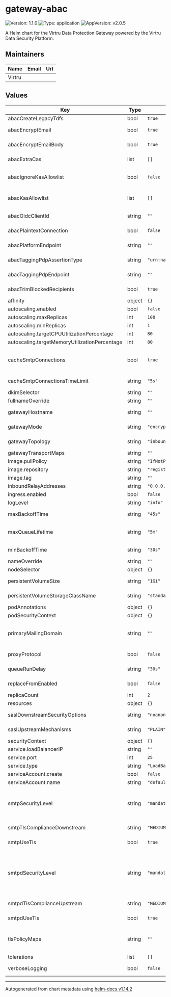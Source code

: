 # gateway-abac

![Version: 1.1.0](https://img.shields.io/badge/Version-1.1.0-informational?style=flat-square) ![Type: application](https://img.shields.io/badge/Type-application-informational?style=flat-square) ![AppVersion: v2.0.5](https://img.shields.io/badge/AppVersion-v2.0.5-informational?style=flat-square)

A Helm chart for the Virtru Data Protection Gateway powered by the Virtru Data Security Platform.

## Maintainers

| Name | Email | Url |
| ---- | ------ | --- |
| Virtru |  |  |

## Values

| Key | Type | Default | Description |
|-----|------|---------|-------------|
| abacCreateLegacyTdfs | bool | `true` |  |
| abacEncryptEmail | bool | `true` | Controls whether encryption is enabled in encrypt mode. If this is set to false, the gateway will not encrypt emails. |
| abacEncryptEmailBody | bool | `true` | Controls whether the email body is encrypted in encrypt mode |
| abacExtraCas | list | `[]` | A list of additional Certificate Authorities(CAs) to trust when communicating with the platform in PEM format |
| abacIgnoreKasAllowlist | bool | `false` | Useful for testing, but should not be used in production because authorization tokens can be sent to malicious KAS servers if gateway processes a maliciously crafted TDF. |
| abacKasAllowlist | list | `[]` | A list of KAS URLs that are allowed to be used for decryption. This is used in addition to the kas-registry defined in platform policy. |
| abacOidcClientId | string | `""` | The client-id that gateway should use to communicate with the platform |
| abacPlaintextConnection | bool | `false` | Controls whether communication with the platform is over a plaintext connection |
| abacPlatformEndpoint | string | `""` | The URL where the platform is deployed. Hostname and port |
| abacTaggingPdpAssertionType | string | `"urn:nato:stanag:5636:A:1:elements:json"` | The assertion type to use, currently `urn:us:gov:ic:edh` or `urn:nato:stanag:5636:A:1:elements:json`. |
| abacTaggingPdpEndpoint | string | `""` | The URL where the taggingService is deployed. Hostname and port |
| abacTrimBlockedRecipients | bool | `true` | Controls whether recipients that are not entitled to receive an email are removed. |
| affinity | object | `{}` |  |
| autoscaling.enabled | bool | `false` |  |
| autoscaling.maxReplicas | int | `100` |  |
| autoscaling.minReplicas | int | `1` |  |
| autoscaling.targetCPUUtilizationPercentage | int | `80` |  |
| autoscaling.targetMemoryUtilizationPercentage | int | `80` |  |
| cacheSmtpConnections | bool | `true` | This setting controls whether the gateway should cache outgoing SMTP connections. true to cache everything,   false to not cache anything, or a comma-separated list of domains to cache connections for |
| cacheSmtpConnectionsTimeLimit | string | `"5s"` | The amount of time to cache outgoing SMTP connections for |
| dkimSelector | string | `""` | The selector for the DKIM key to use for mail |
| fullnameOverride | string | `""` |  |
| gatewayHostname | string | `""` | The hostname that the gateway should use. A self-signed certificate will be generated for this hostname |
| gatewayMode | string | `"encrypt"` | The mode the gateway should run in, either encrypt or decrypt |
| gatewayTopology | string | `"inbound"` | The topology the gateway should run in, either inbound or outbound |
| gatewayTransportMaps | string | `""` |  |
| image.pullPolicy | string | `"IfNotPresent"` |  |
| image.repository | string | `"registry.opentdf.io/platform/gateway"` |  |
| image.tag | string | `""` |  |
| inboundRelayAddresses | string | `"0.0.0.0/0"` |  |
| ingress.enabled | bool | `false` |  |
| logLevel | string | `"info"` |  |
| maxBackoffTime | string | `"45s"` | The maximum amount of time the gateway will wait before retrying a message (postfix maximal_backoff_time) |
| maxQueueLifetime | string | `"5m"` | The maximum amount of time a message can stay in the queue before being bounced (postfix maximal_queue_lifetime) |
| minBackoffTime | string | `"30s"` | The minimum amount of time the gateway will wait before retrying a message (postfix minimal_backoff_time) |
| nameOverride | string | `""` |  |
| nodeSelector | object | `{}` |  |
| persistentVolumeSize | string | `"1Gi"` | The size of the persistent volume that we use to store the email queue |
| persistentVolumeStorageClassName | string | `"standard"` | The storage class to use for the persistent volume that we use to store the email queue |
| podAnnotations | object | `{}` |  |
| podSecurityContext | object | `{}` |  |
| primaryMailingDomain | string | `""` | The domain we use to rewrite the from address for inbound mail. This allows us to deliver email that is   authenticated by DKIM. In order for this to work DKIM must be set up for this domain |
| proxyProtocol | bool | `false` | Controls whether the gateway should use the proxy protocol |
| queueRunDelay | string | `"30s"` | The amount of time the gateway will wait before checking the queue for messages to send (postfix queue_run_delay) |
| replaceFromEnabled | bool | `false` | Controls whether the gateway should replace the from address with the authenticated address |
| replicaCount | int | `2` |  |
| resources | object | `{}` |  |
| saslDownstreamSecurityOptions | string | `"noanonymous"` | The security options the gateway should use when authenticating downstream |
| saslUpstreamMechanisms | string | `"PLAIN"` | The mechanisms the gateway should use when receiving email |
| securityContext | object | `{}` |  |
| service.loadBalancerIP | string | `""` |  |
| service.port | int | `25` |  |
| service.type | string | `"LoadBalancer"` |  |
| serviceAccount.create | bool | `false` |  |
| serviceAccount.name | string | `"default"` |  |
| smtpSecurityLevel | string | `"mandatory"` | The security level the gateway should use when sending mail, either `mandatory` or `opportunistic`. To use `mandatory` smtpUseTls must be true. `mandatory` corresponds to a postfix level of `encrypt` while `opportunistic` corresponds to a postfix level of `may`. |
| smtpTlsComplianceDownstream | string | `"MEDIUM"` | The compliance level the gateway should use when sending mail downstream |
| smtpUseTls | bool | `true` | Controls whether the gateway should use TLS when sending mail |
| smtpdSecurityLevel | string | `"mandatory"` | The security level the gateway should use when receiving mail, either `mandatory` or `opportunistic`. To use `mandatory` smtpdUseTls must be true. `mandatory` corresponds to a postfix level of `encrypt` while `opportunistic` corresponds to a postfix level of `may`. `mandatory` also implies that authentication may only take place over TLS (`smtpd_tls_auth_only` = yes) |
| smtpdTlsComplianceUpstream | string | `"MEDIUM"` | The compliance level the gateway should use when receiving mail upstream |
| smtpdUseTls | bool | `true` | Controls whether the gateway should use TLS when receiving mail |
| tlsPolicyMaps | string | `""` | This setting maps domains to TLS policies. e.g. example.com=>may,example.net=>encrypt. Valid policies   can be found here: https://www.postfix.org/TLS_README.html#client_tls_policy |
| tolerations | list | `[]` |  |
| verboseLogging | bool | `false` | Controls whether the gateway should log verbose information |

----------------------------------------------
Autogenerated from chart metadata using [helm-docs v1.14.2](https://github.com/norwoodj/helm-docs/releases/v1.14.2)
